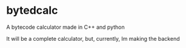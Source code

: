 # bytedcalc
A bytecode calculator made in C++ and python

It will be a complete calculator, but, currently, Im making the backend 
